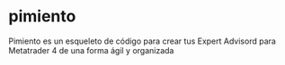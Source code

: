 # pimiento
Pimiento es un esqueleto de código para crear tus Expert Advisord para Metatrader 4 de una forma ágil y organizada

